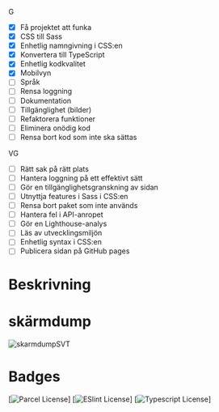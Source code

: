 
G
- [x] Få projektet att funka
- [x] CSS till Sass
- [x] Enhetlig namngivning i CSS:en
- [x] Konvertera till TypeScript
- [x] Enhetlig kodkvalitet
- [x] Mobilvyn
- [ ] Språk
- [ ] Rensa loggning
- [ ] Dokumentation
- [ ] Tillgänglighet (bilder)
- [ ] Refaktorera funktioner
- [ ] Eliminera onödig kod
- [ ] Rensa bort kod som inte ska sättas
  
VG
- [ ] Rätt sak på rätt plats
- [ ] Hantera loggning på ett effektivt sätt
- [ ] Gör en tillgänglighetsgranskning av sidan
- [ ] Utnyttja features i Sass i CSS:en
- [ ] Rensa bort paket som inte används
- [ ] Hantera fel i API-anropet
- [ ] Gör en Lighthouse-analys
- [ ] Läs av utvecklingsmiljön
- [ ] Enhetlig syntax i CSS:en
- [ ] Publicera sidan på GitHub pages

# Beskrivning


# skärmdump 
![skarmdumpSVT](https://user-images.githubusercontent.com/113438302/225849514-41cfad9d-46b7-4a08-a760-669f587d6978.png)

# Badges

[![Parcel License](https://img.shields.io/badge/2.8.3-Parcel-green)]
[![ESlint License](https://img.shields.io/badge/8.36.0-ESlint-blueviolet)]
[![Typescript License](https://img.shields.io/badge/4.9.5-Typescript-blue)]
